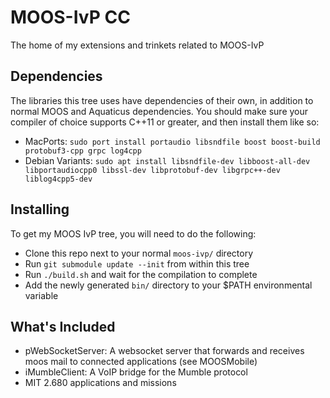 # MOOS-IvP CC

The home of my extensions and trinkets related to MOOS-IvP

## Dependencies

The libraries this tree uses have dependencies of their own, in addition to normal MOOS and Aquaticus dependencies. You should make sure your compiler of choice supports C++11 or greater, and then install them like so:
 * MacPorts: `sudo port install portaudio libsndfile boost boost-build protobuf3-cpp grpc log4cpp`
 * Debian Variants: `sudo apt install libsndfile-dev libboost-all-dev libportaudiocpp0 libssl-dev libprotobuf-dev libgrpc++-dev liblog4cpp5-dev`

## Installing

To get my MOOS IvP tree, you will need to do the following:
 * Clone this repo next to your normal `moos-ivp/` directory
 * Run `git submodule update --init` from within this tree
 * Run `./build.sh` and wait for the compilation to complete
 * Add the newly generated `bin/` directory to your $PATH environmental variable

## What's Included 
 * pWebSocketServer: A websocket server that forwards and receives moos mail to connected applications (see MOOSMobile)
 * iMumbleClient: A VoIP bridge for the Mumble protocol
 * MIT 2.680 applications and missions
